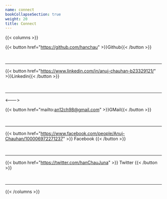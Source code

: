 ```yaml
---
name: connect
bookCollapseSection: true
weight: 20
title: Connect
---
```


{{< columns >}}

{{< button href="https://github.com/hanchau" >}}Github{{< /button >}}

<br>

---

{{< button href="https://www.linkedin.com/in/anuj-chauhan-b23329121/" >}}Linkedin{{< /button >}}


<br>

---

<--->

{{< button href="mailto:an12ch98@gmail.com" >}}GMail{{< /button >}}

<br>

---

{{< button href="https://www.facebook.com/people/Anuj-Chauhan/100006972271237" >}} Facebook {{< /button >}}

<br>

---

{{< button href="https://twitter.com/hanChauJuna" >}} Twitter {{< /button >}}

<br>

---

{{< /columns >}}
